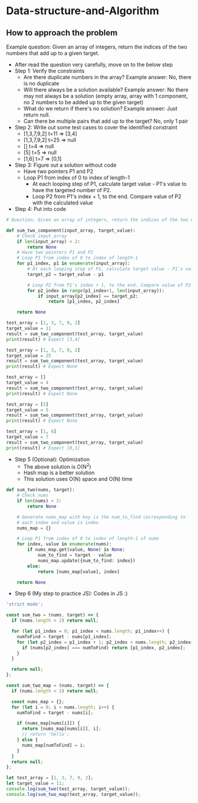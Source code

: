 # Data-structure-and-Algorithm

## How to approach the problem

Example question: Given an array of integers, return the indices of the two numbers that add up to a given target.
- After read the question very carefully, move on to the below step
- Step 1: Verify the constraints
  - Are there duplicate numbers in the array? Example answer: No, there is no duplicate
  - Will there always be a solution available? Example answer: No there may not always be a solution (empty array, array with 1 component, no 2 numbers to be added up to the given target)
  - What do we return if there's no solution? Example answer: Just return null.
  - Can there be multiple pairs that add up to the target? No, only 1 pair
- Step 2: Write out some test cases to cover the identified constraint
  - [1,3,7,9,2]  t=11  =>  [3,4]
  - [1,3,7,9,2]  t=25  =>  null
  - []           t=4   =>  null
  - [5]          t=5   =>  null
  - [1,6]        t=7   =>  [0,1]
- Step 3: Figure out a solution without code
  - Have two pointers P1 and P2
  - Loop P1 from index of 0 to index of length-1
    - At each looping step of P1, calculate target value - P1's value to have the targeted number of P2.
    - Loop P2 from P1's index + 1, to the end. Compare value of P2 with the calculated value
- Step 4: Put into code
```python
# Question: Given an array of integers, return the indices of the two numbers that add up to a given target.

def sum_two_component(input_array, target_value):
    # Check input_array
    if len(input_array) < 2:
        return None
    # Have two pointers P1 and P2
    # Loop P1 from index of 0 to index of length-1
    for p1_index, p1 in enumerate(input_array):
        # At each looping step of P1, calculate target value - P1's value to have the targeted number of P2.
        target_p2 = target_value - p1

        # Loop P2 from P1's index + 1, to the end. Compare value of P2 with the calculated value
        for p2_index in range(p1_index+1, len(input_array)):
            if input_array[p2_index] == target_p2:
                return [p1_index, p2_index]

    return None

test_array = [1, 3, 7, 9, 2]
target_value = 11
result = sum_two_component(test_array, target_value)
print(result) # Expect [3,4]

test_array = [1, 3, 7, 9, 2]
target_value = 25
result = sum_two_component(test_array, target_value)
print(result) # Expect None

test_array = []
target_value = 4
result = sum_two_component(test_array, target_value)
print(result) # Expect None

test_array = [5]
target_value = 5
result = sum_two_component(test_array, target_value)
print(result) # Expect None

test_array = [1, 6]
target_value = 7
result = sum_two_component(test_array, target_value)
print(result) # Expect [0,1]

```

- Step 5 (Optional): Optimization
  - The above solution is O(N<sup>2</sup>)
  - Hash map is a better solution
  - This solution uses O(N) space and O(N) time

```python
def sum_two(nums, target):
    # Check nums
    if len(nums) < 2:
        return None

    # Generate nums_map with key is the num_to_find corresponding to
    # each index and value is index
    nums_map = {}

    # Loop P1 from index of 0 to index of length-1 of nums
    for index, value in enumerate(nums):
        if nums_map.get(value, None) is None:
            num_to_find = target - value
            nums_map.update({num_to_find: index})
        else:
            return [nums_map[value], index]

    return None
```

- Step 6 (My step to practice JS): Codes in JS :)

```javascript
'strict mode';

const sum_two = (nums, target) => {
  if (nums.length < 2) return null;

  for (let p1_index = 0; p1_index < nums.length; p1_index++) {
    numToFind = target - nums[p1_index];
    for (let p2_index = p1_index + 1; p2_index < nums.length; p2_index++) {
      if (nums[p2_index] === numToFind) return [p1_index, p2_index];
    }
  }

  return null;
};

const sum_two_map = (nums, target) => {
  if (nums.length < 2) return null;

  const nums_map = {};
  for (let i = 0; i < nums.length; i++) {
    numToFind = target - nums[i];

    if (nums_map[nums[i]]) {
      return [nums_map[nums[i]], i];
      // return 'hello';
    } else {
      nums_map[numToFind] = i;
    }
  }
  return null;
};

let test_array = [1, 3, 7, 9, 2];
let target_value = 11;
console.log(sum_two(test_array, target_value));
console.log(sum_two_map(test_array, target_value));
```
